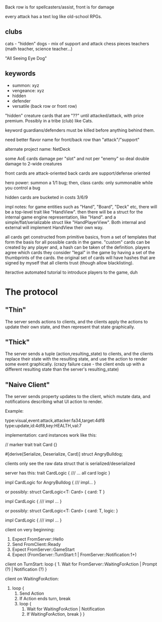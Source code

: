 Back row is for spellcasters/assist, front is for damage

every attack has a text log like old-school RPGs.

## clubs
cats - "hidden"
dogs - mix of support and attack
chess pieces
teachers (math teacher, science teacher...)

"All Seeing Eye Dog"

## keywords
- summon: xyz
- vengeance: xyz
- hidden
- defender
- versatile (back row or front row)

"hidden" creature cards that are "??" until attacked/attack, with price premium. Possibly in a tribe (club) like Cats.

keyword guardians/defenders must be killed before anything behind them.

need better flavor name for front/back row than "attack"/"support"

alternate project name: NetDeck

some AoE cards damage per "slot" and not per "enemy" so deal double damage to 2-wide creatures

front cards are attack-oriented
back cards are support/defense oriented

hero power: summon a 1/1 bug; then, class cards: only summonable while you control a bug


hidden cards are bucketed in costs 3/6/9

impl notes:
for game entities such as "Hand", "Board", "Deck" etc,
there will be a top-level trait like "HandView".
then there will be a struct for the internal game engine representation, like "Hand".
and a simple/flat/serializable struct like "HandPlayerView".
Both internal and external will implement HandView their own way.


all cards get constructed from primitive basics, from a set of templates
that form the basis for all possible cards in the game.
"custom" cards can be created by any player and, a hash can be taken of the definition.
players agree which cards they consider "legal" in the game by having a set of the thumbprints of the cards.
the original set of cards will have hashes that are signed by myself that all clients trust (though allow blacklisting).

iteractive automated tutorial to introduce players to the game, duh

# The protocol

## "Thin"

The server sends actions to clients, and the clients apply the actions to update their own state, and then represent that state graphically.

## "Thick"

The server sends a tuple (action,resulting_state) to clients, and the clients replace their state with the resulting state, and use the action to render some event graphically.  (crazy failure case - the client ends up with a different resulting state than the server's resulting_state)

## "Naive Client"

The server sends property updates to the client, which mutate data, and notifications describing what UI action to render.

Example:

type:visual,event:attack,attacker:fa34,target:4df8
type:update,id:4df8,key:HEALTH,val:7


implementation:
card instances work like this:

// marker trait
trait Card {}

#[derive(Serialize, Deserialize, Card)]
struct AngryBulldog;

clients only see the raw data struct that is serialized/deserialized

server has this:
trait CardLogic {
    /// ... all card logic
}

impl CardLogic for AngryBulldog {
    /// impl...
}

or possibly:
struct CardLogic<T: Card> {
    card: T
}

impl CardLogic<AngryBulldog> {
    /// impl ...
}

or possibly:
struct CardLogic<T: Card> {
    card: T,
    logic: 
}

impl CardLogic<AngryBulldog> {
    /// impl ...
}

client on very beginning:
1. Expect FromServer::Hello
1. Send FromClient::Ready
1. Expect FromServer::GameStart
1. Expect (FromServer::TurnStart:1 | FromServer::Notification:1+)

client on TurnStart:
loop {
    1. Wait for FromServer::WaitingForAction | Prompt (?) | Notification (?)
}

client on WaitingForAction:
1. loop {
    1. Send Action
    1. If Action ends turn, break
    1. loop {
        1. Wait for WaitingForAction | Notification
        1. If WaitingForAction, break
    }
}